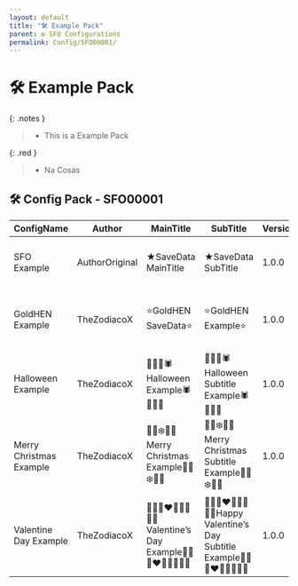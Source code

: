 ```yaml
---
layout: default
title: "🛠️ Example Pack"
parent: ⚙️ SFO Configurations
permalink: Config/SFO00001/
---
```

# 🛠️ Example Pack

{: .notes }
> - This is a Example Pack

{: .red }
> - Na Cosas

## 🛠️ Config Pack - SFO00001

| ConfigName | Author | MainTitle | SubTitle | Version | JSON File |
|------------|--------|-----------|----------|---------|:-------------:|
| SFO Example | AuthorOriginal | ★SaveData MainTitle| ★SaveData SubTitle| 1.0.0 | [🛠️ SFO Example](example.json){: .btn .btn-purple } | 
| GoldHEN Example | TheZodiacoX | ⭐GoldHEN SaveData⭐️| ⭐GoldHEN Example⭐️| 1.0.0 | [🛠️ GoldHEN Example](example1.json){: .btn .btn-purple } | 
| Halloween Example | TheZodiacoX | 🎃👻🦇🕷️Halloween Example🕷️🦇👻🎃| 🎃👻🦇🕷️Halloween Subtitle Example🕷️🦇👻🎃| 1.0.0 | [🛠️ Halloween Example](example2.json){: .btn .btn-purple } |
| Merry Christmas Example | TheZodiacoX | 🎁🎅❄️🍬🎄Merry Christmas Example🎄🍬❄️🎅🎁| 🎁🎅❄️🍬🎄Merry Christmas Subtitle Example🎄🍬❄️🎅🎁| 1.0.0 | [🛠️ Merry Christmas Example](example3.json){: .btn .btn-purple } | 
| Valentine Day Example | TheZodiacoX | 💌🌹💘❤️💖💝💕🥰😘Valentine’s Day Example💌🌹💘❤️💖💝💕🥰😘| 💌🌹💘❤️💖💝💕🥰😘Happy Valentine’s Day Subtitle Example💌🌹💘❤️💖💝💕🥰😘| 1.0.0 | [🛠️ Valentine Day Example](example4.json){: .btn .btn-purple } | 
 


